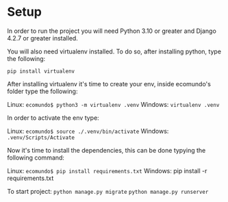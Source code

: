 # Setup

In order to run the project you will need Python 3.10 or greater and Django 4.2.7 or greater installed.

You will also need virtualenv installed. To do so, after installing python, type the following:

`pip install virtualenv`

After installing virtualenv it's time to create your env, inside ecomundo's folder type the following:

Linux:
`ecomundo$ python3 -m virtualenv .venv`
Windows:
`virtualenv .venv`

In order to activate the env type:

Linux:
`ecomundo$ source ./.venv/bin/activate`
Windows: 
`.venv/Scripts/Activate`

Now it's time to install the dependencies, this can be done typying the following command:

Linux: `ecomundo$ pip install requirements.txt`
Windows: pip install -r requirements.txt

To start project:
`python manage.py migrate`
`python manage.py runserver`
